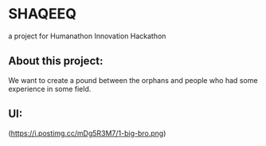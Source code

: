 # SHAQEEQ

a project for Humanathon Innovation Hackathon

## About this project:

We want to create a pound between the orphans and people who had some experience in some field.

## UI:

(https://i.postimg.cc/mDg5R3M7/1-big-bro.png)
